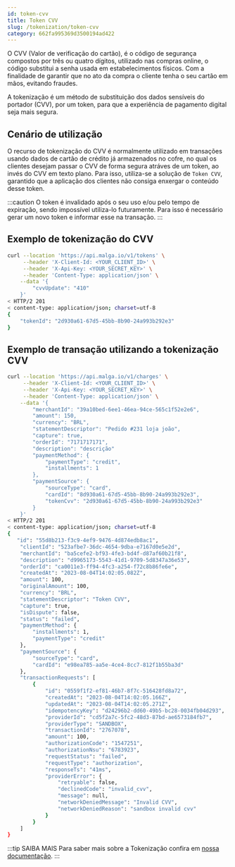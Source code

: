 ```yaml
---
id: token-cvv
title: Token CVV
slug: /tokenization/token-cvv
category: 662fa995369d3500194ad422
---
```


O CVV (Valor de verificação do cartão), é o código de segurança compostos por três ou quatro dígitos,
utilizado nas compras online, o código substitui a senha usada em estabelecimentos físicos. Com a finalidade
de garantir que no ato da compra o cliente tenha o seu cartão em mãos, evitando fraudes.

A tokenização é um método de substituição dos dados sensíveis do portador (CVV), por um token, para que
a experiência de pagamento digital seja mais segura.

## Cenário de utilização

O recurso de tokenização do CVV é normalmente utilizado em transações usando dados de cartão de crédito já armazenados no cofre, no qual
os clientes desejam passar o CVV de forma segura atráves de um token, ao invés do CVV em texto plano. Para isso, utiliza-se a
solução de `Token CVV`, garantido que a aplicação dos clientes não consiga enxergar o conteúdo desse token.

:::caution
O token é invalidado após o seu uso e/ou pelo tempo de expiração, sendo impossível utiliza-lo futuramente.
Para isso é necessário gerar um novo token e informar esse na transação.
:::

## Exemplo de tokenização do CVV

```bash
curl --location 'https://api.malga.io/v1/tokens' \
     --header 'X-Client-Id: <YOUR_CLIENT_ID>' \
     --header 'X-Api-Key: <YOUR_SECRET_KEY>' \
     --header 'Content-Type: application/json' \
    --data '{
        "cvvUpdate": "410"
    }'
< HTTP/2 201
< content-type: application/json; charset=utf-8
{
    "tokenId": "2d930a61-67d5-45bb-8b90-24a993b292e3"
}
```

## Exemplo de transação utilizando a tokenização CVV

```bash
curl --location 'https://api.malga.io/v1/charges' \
     --header 'X-Client-Id: <YOUR_CLIENT_ID>' \
     --header 'X-Api-Key: <YOUR_SECRET_KEY>' \
     --header 'Content-Type: application/json' \
    --data '{
        "merchantId": "39a10bed-6ee1-46ea-94ce-565c1f52e2e6",
        "amount": 150,
        "currency": "BRL",
        "statementDescriptor": "Pedido #231 loja joão",
        "capture": true,
        "orderId": "7171717171",
        "description": "descrição"
        "paymentMethod": {
            "paymentType": "credit",
            "installments": 1
        },
        "paymentSource": {
            "sourceType": "card",
            "cardId": "8d930a61-67d5-45bb-8b90-24a993b292e3",
            "tokenCvv": "2d930a61-67d5-45bb-8b90-24a993b292e3"
        }
    }'
< HTTP/2 201
< content-type: application/json; charset=utf-8
{
   "id": "55d8b213-f3c9-4ef9-9476-4d874edb8ac1",
    "clientId": "523afbe7-36dc-4654-9dba-e7167d0e5e2d",
    "merchantId": "ba5cefe2-bf93-4fe3-bd4f-d87af60b21f8",
    "description": "d9965173-5543-41d1-9709-5d8347a36e53",
    "orderId": "ca0011e3-ff94-4fc3-a254-f72c8b86fe6e",
    "createdAt": "2023-08-04T14:02:05.082Z",
    "amount": 100,
    "originalAmount": 100,
    "currency": "BRL",
    "statementDescriptor": "Token CVV",
    "capture": true,
    "isDispute": false,
    "status": "failed",
    "paymentMethod": {
        "installments": 1,
        "paymentType": "credit"
    },
    "paymentSource": {
        "sourceType": "card",
        "cardId": "e98ea785-aa5e-4ce4-8cc7-812f1b55ba3d"
    },
    "transactionRequests": [
        {
            "id": "0559f1f2-ef81-46b7-8f7c-516428fd8a72",
            "createdAt": "2023-08-04T14:02:05.166Z",
            "updatedAt": "2023-08-04T14:02:05.271Z",
            "idempotencyKey": "d24296b2-dd60-49b5-bc28-0034fb04d293",
            "providerId": "cd5f2a7c-5fc2-48d3-87bd-ae6573184fb7",
            "providerType": "SANDBOX",
            "transactionId": "2767078",
            "amount": 100,
            "authorizationCode": "1547251",
            "authorizationNsu": "6783923",
            "requestStatus": "failed",
            "requestType": "authorization",
            "responseTs": "41ms",
            "providerError": {
                "retryable": false,
                "declinedCode": "invalid_cvv",
                "message": null,
                "networkDeniedMessage": "Invalid CVV",
                "networkDeniedReason": "sandbox invalid cvv"
            }
        }
    ]
}
```

:::tip SAIBA MAIS
Para saber mais sobre a Tokenização confira em [nossa documentação](/docs/tokenization).
:::
